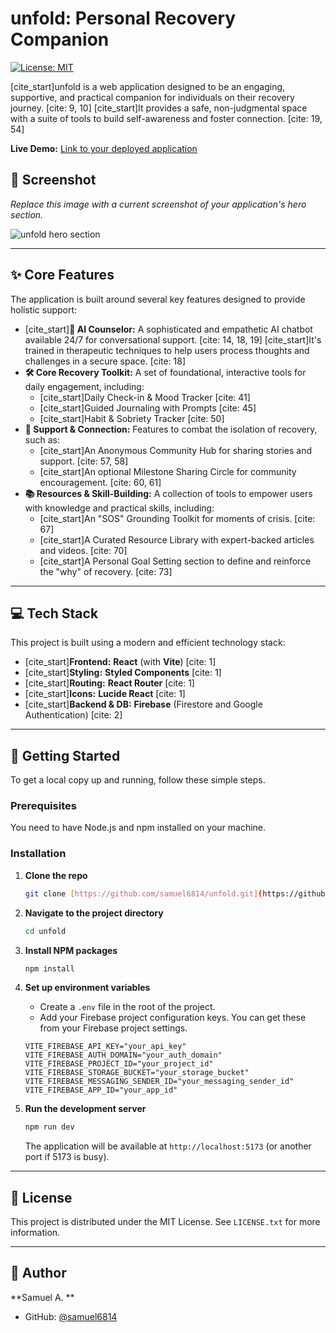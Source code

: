 # unfold: Personal Recovery Companion

[![License: MIT](https://img.shields.io/badge/License-MIT-yellow.svg)](https://opensource.org/licenses/MIT)

[cite_start]unfold is a web application designed to be an engaging, supportive, and practical companion for individuals on their recovery journey. [cite: 9, 10] [cite_start]It provides a safe, non-judgmental space with a suite of tools to build self-awareness and foster connection. [cite: 19, 54]

**Live Demo:** [Link to your deployed application](https://your-live-demo-link.com)

## 📸 Screenshot

*Replace this image with a current screenshot of your application's hero section.*

![unfold hero section](https://i.imgur.com/uG9t6fr.png)

***

## ✨ Core Features

The application is built around several key features designed to provide holistic support:

* [cite_start]**🤖 AI Counselor:** A sophisticated and empathetic AI chatbot available 24/7 for conversational support. [cite: 14, 18, 19] [cite_start]It's trained in therapeutic techniques to help users process thoughts and challenges in a secure space. [cite: 18]
* **🛠️ Core Recovery Toolkit:** A set of foundational, interactive tools for daily engagement, including:
    * [cite_start]Daily Check-in & Mood Tracker [cite: 41]
    * [cite_start]Guided Journaling with Prompts [cite: 45]
    * [cite_start]Habit & Sobriety Tracker [cite: 50]
* **🤝 Support & Connection:** Features to combat the isolation of recovery, such as:
    * [cite_start]An Anonymous Community Hub for sharing stories and support. [cite: 57, 58]
    * [cite_start]An optional Milestone Sharing Circle for community encouragement. [cite: 60, 61]
* **📚 Resources & Skill-Building:** A collection of tools to empower users with knowledge and practical skills, including:
    * [cite_start]An "SOS" Grounding Toolkit for moments of crisis. [cite: 67]
    * [cite_start]A Curated Resource Library with expert-backed articles and videos. [cite: 70]
    * [cite_start]A Personal Goal Setting section to define and reinforce the "why" of recovery. [cite: 73]

***

## 💻 Tech Stack

This project is built using a modern and efficient technology stack:

* [cite_start]**Frontend:** **React** (with **Vite**) [cite: 1]
* [cite_start]**Styling:** **Styled Components** [cite: 1]
* [cite_start]**Routing:** **React Router** [cite: 1]
* [cite_start]**Icons:** **Lucide React** [cite: 1]
* [cite_start]**Backend & DB:** **Firebase** (Firestore and Google Authentication) [cite: 2]

***

## 🚀 Getting Started

To get a local copy up and running, follow these simple steps.

### Prerequisites

You need to have Node.js and npm installed on your machine.

### Installation

1.  **Clone the repo**
    ```sh
    git clone [https://github.com/samuel6814/unfold.git](https://github.com/samuel6814/unfold.git)
    ```
2.  **Navigate to the project directory**
    ```sh
    cd unfold
    ```
3.  **Install NPM packages**
    ```sh
    npm install
    ```
4.  **Set up environment variables**
    * Create a `.env` file in the root of the project.
    * Add your Firebase project configuration keys. You can get these from your Firebase project settings.

    ```
    VITE_FIREBASE_API_KEY="your_api_key"
    VITE_FIREBASE_AUTH_DOMAIN="your_auth_domain"
    VITE_FIREBASE_PROJECT_ID="your_project_id"
    VITE_FIREBASE_STORAGE_BUCKET="your_storage_bucket"
    VITE_FIREBASE_MESSAGING_SENDER_ID="your_messaging_sender_id"
    VITE_FIREBASE_APP_ID="your_app_id"
    ```
5.  **Run the development server**
    ```sh
    npm run dev
    ```
    The application will be available at `http://localhost:5173` (or another port if 5173 is busy).

***

## 📜 License

This project is distributed under the MIT License. See `LICENSE.txt` for more information.

***

## 👤 Author

**Samuel A.
**

* GitHub: [@samuel6814](https://github.com/samuel6814)